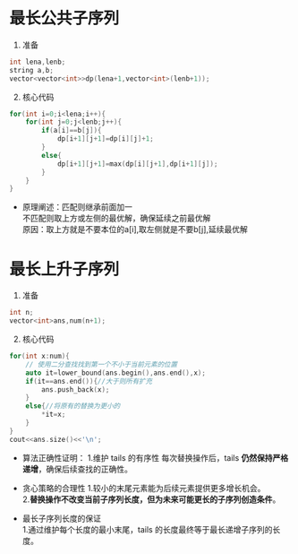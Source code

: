 # 最长公共子序列
1. 准备
```C++
int lena,lenb;
string a,b;
vector<vector<int>>dp(lena+1,vector<int>(lenb+1));
```
2. 核心代码
```C++
for(int i=0;i<lena;i++){
    for(int j=0;j<lenb;j++){
        if(a[i]==b[j]){
            dp[i+1][j+1]=dp[i][j]+1;
        }
        else{
            dp[i+1][j+1]=max(dp[i][j+1],dp[i+1][j]);
        }
    }
}
```
- 原理阐述：匹配则继承前面加一<br>
  不匹配则取上方或左侧的最优解，确保延续之前最优解<br>
  原因：取上方就是不要本位的a[i],取左侧就是不要b[j],延续最优解

# 最长上升子序列
1. 准备
```C++
int n;
vector<int>ans,num(n+1);
```
2. 核心代码
```C++
for(int x:num){
    // 使用二分查找找到第一个不小于当前元素的位置
    auto it=lower_bound(ans.begin(),ans.end(),x);
    if(it==ans.end()){//大于则所有扩充
        ans.push_back(x);
    }
    else{//将原有的替换为更小的
        *it=x;
    }
}
cout<<ans.size()<<'\n';
```
- 算法正确性证明：
1.维护 tails 的有序性
每次替换操作后，tails **仍然保持严格递增**，确保后续查找的正确性。

- 贪心策略的合理性
1.较小的末尾元素能为后续元素提供更多增长机会。<br>
2.**替换操作不改变当前子序列长度，但为未来可能更长的子序列创造条件**。
- 最长子序列长度的保证<br>
1.通过维护每个长度的最小末尾，tails 的长度最终等于最长递增子序列的长度。
